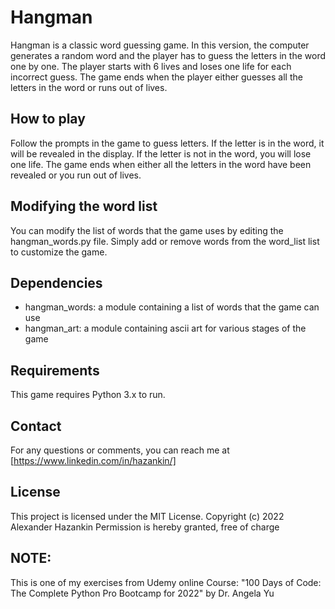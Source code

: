 # Hangman
Hangman is a classic word guessing game.
In this version, the computer generates a random word and the player has to guess the letters in the word one by one.
The player starts with 6 lives and loses one life for each incorrect guess.
The game ends when the player either guesses all the letters in the word or runs out of lives.

## How to play
Follow the prompts in the game to guess letters. If the letter is in the word, it will be revealed in the display.
If the letter is not in the word, you will lose one life.
The game ends when either all the letters in the word have been revealed or you run out of lives.

## Modifying the word list
You can modify the list of words that the game uses by editing the hangman_words.py file.
Simply add or remove words from the word_list list to customize the game.

## Dependencies
- hangman_words: a module containing a list of words that the game can use
- hangman_art: a module containing ascii art for various stages of the game

## Requirements
This game requires Python 3.x to run.

## Contact
For any questions or comments, you can reach me at [https://www.linkedin.com/in/hazankin/]

## License
This project is licensed under the MIT License.
Copyright (c) 2022 Alexander Hazankin
Permission is hereby granted, free of charge

## NOTE:
This is one of my exercises from Udemy online Course: "100 Days of Code: The Complete Python Pro Bootcamp for 2022" by Dr. Angela Yu
